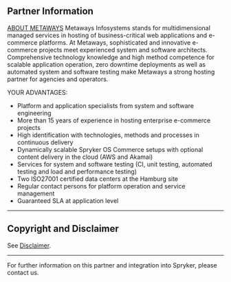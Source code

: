 ## Partner Information

[ABOUT METAWAYS](https://www.metaways.de/hosting/spryker/) 
Metaways Infosystems stands for multidimensional managed services in hosting of business-critical web applications and e-commerce platforms. At Metaways, sophisticated and innovative e-commerce projects meet experienced system and software architects. Comprehensive technology knowledge and high method competence for scalable application operation, zero downtime deployments as well as automated system and software testing make Metaways a strong hosting partner for agencies and operators. 
 
 YOUR ADVANTAGES: 
 
* Platform and application specialists from system and software engineering
* More than 15 years of experience in hosting enterprise e-commerce projects
* High identification with technologies, methods and processes in continuous delivery
* Dynamically scalable Spryker OS Commerce setups with optional content delivery in the cloud (AWS and Akamai)
* Services for system and software testing (CI, unit testing, automated testing and load and performance testing)
* Two ISO27001 certified data centers at the Hamburg site
* Regular contact persons for platform operation and service management
* Guaranteed SLA at application level
---

## Copyright and Disclaimer

See [Disclaimer](https://github.com/spryker/spryker-documentation).

---
For further information on this partner and integration into Spryker, please contact us.

<div class="hubspot-form js-hubspot-form" data-portal-id="2770802" data-form-id="163e11fb-e833-4638-86ae-a2ca4b929a41" id="hubspot-1"></div>
